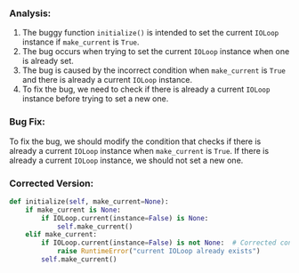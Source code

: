 ### Analysis:
1. The buggy function `initialize()` is intended to set the current `IOLoop` instance if `make_current` is `True`.
2. The bug occurs when trying to set the current `IOLoop` instance when one is already set.
3. The bug is caused by the incorrect condition when `make_current` is `True` and there is already a current `IOLoop` instance.
4. To fix the bug, we need to check if there is already a current `IOLoop` instance before trying to set a new one.

### Bug Fix:
To fix the bug, we should modify the condition that checks if there is already a current `IOLoop` instance when `make_current` is `True`. If there is already a current `IOLoop` instance, we should not set a new one.

### Corrected Version:
```python
def initialize(self, make_current=None):
    if make_current is None: 
        if IOLoop.current(instance=False) is None:
            self.make_current()
    elif make_current:
        if IOLoop.current(instance=False) is not None:  # Corrected condition to check if current IOLoop already exists
            raise RuntimeError("current IOLoop already exists")
        self.make_current()
```
